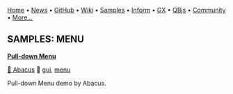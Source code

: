 [Home](https://qb64.com) • [News](../news.md) • [GitHub](https://github.com/QB64Official/qb64) • [Wiki](https://github.com/QB64Official/qb64/wiki) • [Samples](../samples.md) • [Inform](../inform.md) • [GX](../gx.md) • [QBjs](../qbjs.md) • [Community](../community.md) • [More...](../more.md)

## SAMPLES: MENU

**[Pull-down Menu](pull-down-menu/index.md)**

[🐝 Abacus](abacus.md) 🔗 [gui](gui.md), [menu](menu.md)

Pull-down Menu demo by Abacus.
